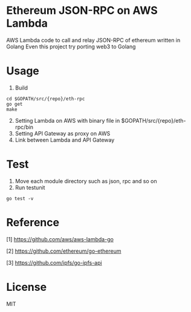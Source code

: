 # Ethereum JSON-RPC on AWS Lambda
AWS Lambda code to call and relay JSON-RPC of ethereum written in Golang
Even this project try porting web3 to Golang

# Usage
1. Build
```shell
cd $GOPATH/src/{repo}/eth-rpc
go get
make
```
2. Setting Lambda on AWS with binary file in $GOPATH/src/{repo}/eth-rpc/bin
3. Setting API Gateway as proxy on AWS
4. Link between Lambda and API Gateway

# Test
1. Move each module directory such as json, rpc and so on
2. Run testunit
```shell
go test -v
```

# Reference
[1] https://github.com/aws/aws-lambda-go

[2] https://github.com/ethereum/go-ethereum

[3] https://github.com/ipfs/go-ipfs-api

# License
MIT
